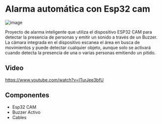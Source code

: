 # Alarma automática con Esp32 cam

![image](https://user-images.githubusercontent.com/85527788/230777117-f97c5095-c52f-4dcb-840c-42c218fcc5a6.png)

Proyecto de alarma inteligente que utiliza el dispositivo ESP32 CAM para detectar la presencia de personas y emitir un sonido a través de un Buzzer. La cámara integrada en el dispositivo escanea el área en busca de movimientos y puede detectar cualquier objeto, aunque solo se activará cuando detecta la presencia de una o varias personas emitiendo un pitido.

## Video 
https://www.youtube.com/watch?v=ITurJee3bfU

## Componentes

- Esp32 CAM
- Buzzer Activo
- Cables
